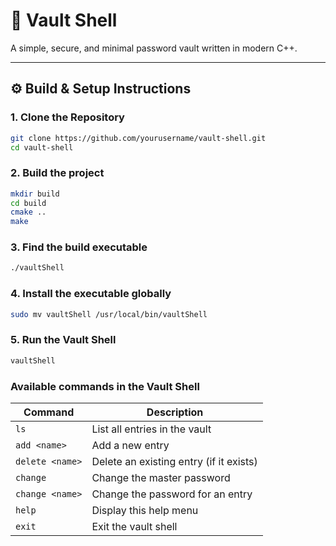 # 🔐 Vault Shell

A simple, secure, and minimal password vault written in modern C++.

---

## ⚙️ Build & Setup Instructions

### 1. Clone the Repository

```bash
git clone https://github.com/yourusername/vault-shell.git
cd vault-shell
```
### 2. Build the project
```bash
mkdir build
cd build
cmake ..
make
```
### 3. Find the build executable
```bash
./vaultShell
```
### 4. Install the executable globally
```bash
sudo mv vaultShell /usr/local/bin/vaultShell
```
### 5. Run the Vault Shell
```bash
vaultShell
```

### Available commands in the Vault Shell
| Command         | Description                                 |
|-----------------|---------------------------------------------|
| `ls`            | List all entries in the vault                |
| `add <name>`    | Add a new entry                              |
| `delete <name>` | Delete an existing entry (if it exists)      |
| `change`        | Change the master password                   |
| `change <name>` | Change the password for an entry              |
| `help`          | Display this help menu                       |
| `exit`          | Exit the vault shell                         |
